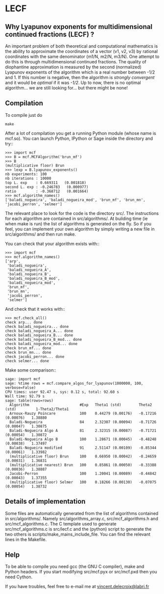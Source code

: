 LECF
====

Why Lyapunov exponents for multidimensional continued fractions (LECF) ?
------------------------------------------------------------------------

An important problem of both theoretical and computational mathematics is the
ability to approximate the coordinates of a vector (v1, v2, v3) by rational
coordinates with the same denominator (m1/N, m2/N, m3/N). One attempt to do
this is through multidimensional continued fractions. The quality of
diophantine approximation is measured by the second (normalized) Lyapunov
exponents of the algorithm which is a real number between -1/2 and 1. If this
number is negative, then the algorithm is *strongly convergent* and it would be
*optimal* if it was *-1/2*.  Up to now, there is no optimal algorithm... we are
still looking for... but there might be none!

Compilation
-----------

To compile just do

    make

After a lot of compilation you get a running Python module (whose name is
mcf.so). You can launch Python, IPython or Sage inside the directory and try::

    >>> import mcf
    >>> B = mcf.MCFAlgorithm('brun_mf')
    >>> B
    (multiplicative floor) Brun
    >>> lexp = B.lyapunov_exponents()
    nb experiments: 100
    nb iterations : 10000
    top L. exp    : 0.669311   (0.001818)
    second L. exp : -0.246783   (0.000977)
    ratio         : -0.368712   (0.001664)
    >>> mcf.algorithm_names()
    ['baladi_nogueira', 'baladi_nogueira_mod', 'brun_mf', 'brun_mn', 'jacobi_perron', 'selmer']

The relevant place to look for the code is the directory src/. The instructions
for each algorithm are contained in src/algorithms/. At building time (ie when
make is run) the list of algorithms is generated on the fly. So if you feel,
you can implement your own algorithm by simply writing a new file in
src/algorithms/ and then run make.

You can check that your algorithm exists with::

    >>> import mcf
    >>> mcf.algorithm_names()
    ['arp',
     'baladi_nogueira',
     'baladi_nogueira_A',
     'baladi_nogueira_B',
     'baladi_nogueira_B_mod',
     'baladi_nogueira_mod',
     'brun_mf',
     'brun_mn',
     'jacobi_perron',
     'selmer']

And check that it works with::

    >>> mcf.check_all()
    check arp... done
    check baladi_nogueira... done
    check baladi_nogueira_A... done
    check baladi_nogueira_B... done
    check baladi_nogueira_B_mod... done
    check baladi_nogueira_mod... done
    check brun_mf... done
    check brun_mn... done
    check jacobi_perron... done
    check selmer... done

Make some comparison::

    sage: import mcf
    sage: %time rows = mcf.compare_algos_for_lyapunov(1000000, 100, verbose=False)
    CPU times: user 92.47 s, sys: 0.12 s, total: 92.60 s
    Wall time: 92.79 s
    sage: table(rows=rows)
      Algorithm                       #Exp   Theta1 (std)        Theta2 (std)         1-Theta2/Theta1
      Arnoux-Rauzy Poincare           100    0.44279 (0.00176)   -0.17216 (0.00076)   1.38880
      Baladi-Nogueira                 84     2.32307 (0.00094)   -0.71726 (0.00047)   1.30875
      Baladi-Nogueira Algo A          81     2.32315 (0.00087)   -0.71721 (0.00054)   1.30872
      Baladi-Nogueira Algo B          100    1.28671 (0.00045)   -0.48248 (0.00038)   1.37497
      Baladi-Nogueira modified        91     2.51147 (0.00109)   -0.85344 (0.00061)   1.33982
      (multiplicative floor) Brun     100    0.66950 (0.00042)   -0.24659 (0.00031)   1.36831
      (multiplicative nearest) Brun   100    0.85861 (0.00050)   -0.33388 (0.00036)   1.38887
      Jacobi-Perron                   100    1.20041 (0.00089)   -0.44842 (0.00043)   1.37355
      (multiplicative floor) Selmer   100    0.18266 (0.00130)   -0.07075 (0.00054)   1.38732

Details of implementation
-------------------------

Some files are automatically generated from the list of algorithms contained in
src/algorithms/. Namely src/algorithms\_array.c, src/mcf\_algorithms.h and
src/mcf\_algorithms.c. The C template used to generate src/mcf\_algorithms.c is
src/lecf.c and the (python) script to generate the two others is
scripts/make\_mains\_include\_file. You can find the relevant lines in the
Makefile.

Help
----

To be able to compile you need gcc (the GNU C compiler), make and Python
headers. If you start modifying src/mcf.pyx or src/mcf.pxd then you need
Cython.

If you have troubles, feel free to e-mail me at vincent.delecroix@labri.fr
